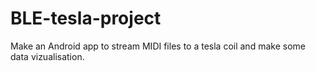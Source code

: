 # BLE-tesla-project
Make an Android app to stream MIDI files to a tesla coil and make some data vizualisation.
